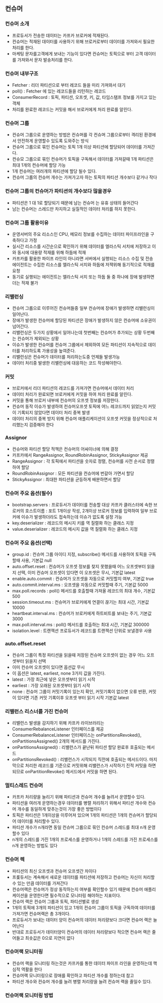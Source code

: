 ## 컨슈머

### 컨슈머 소개

* 프로듀서가 전송한 데이터는 카프카 브로커에 적재된다.
* 컨슈머는 적재된 데이터를 사용하기 위해 브로커로부터 데이터를 가져와서 필요한 처리를 한다.
* 마케팅 문자를고객에게 보내는 기능이 있다면 컨슈머는 토픽으로 부터 고객 데이터를 가져와서 문자 발송처리를 한다.

### 컨슈머 내부구조

* Fetcher : 리더 파티션으로 부터 레코드 들을 미리 가져와서 대기
* poll() : Fetcher 에 있는 레코드들을 리턴하는 레코드
* ConsumerRecord : 토픽, 파티션, 오프셋, 키, 값, 타임스탬프 정보를 가지고 있는 객체
* 처리를 완료한 레코드는 커밋을 해서 브로커에게 처리 완료를 알린다.

### 컨슈머 그룹

* 컨슈머 그룹으로 운영하는 방법은 컨슈머를 각 컨슈머 그룹으로부터 격리된 환경에서 안전하게 운영할수 있도록 도와주는 방식
* 컨슈머 그룹으로 묶인 컨슈머는 토픽 1개 이상 파티션에 할당되어 데이터를 가져간다.
* 컨슈모 그룹으로 묶인 컨슈머가 토픽을 구독해서 데이터를 가져갈때 1개 파티션은 최대 1개의 컨슈머에 할당 가능
* 1개 컨슈머는 여러개의 파티션에 할당 될수 있다.
* 컨슈머 그룹의 컨슈머 개수는 가져가고자 하는 토픽의 파티션 개수보다 같거나 작다

### 컨슈머 그룹의 컨슈머가 파티션의 개수보다 많을경우

* 파티션은 1 대 1로 할당되기 때문에 남는 컨슈머 는 유휴 상태의 들어간다
* 남는 컨슈머는 스레드만 차지하고 실질적인 데이터 처리를 하지 못한다.

### 컨슈머 그룹 활용이유

* 운영서버의 주요 리소스인 CPU, 메모리 정보를 수집하는 데이터 파이프라인을 구축하다고 가정
* 실시간 리소스를 시간순으로 확인하기 위해 데이터를 엘라스틱 서치에 저장하고 이와 동시에 대용량 적재를 위해 하둡에 적재
* 카프카를 활용한 파이프 라인이 아니라면 서버에서 실행되는 리소스 수집 및 전송 에이전트는 수집한 리소스를 엘라스틱 서치와 하둡에 저잭위해 동기적으로 적재를 요청
* 동기로 실행되는 에이전트는 엘라스틱 서치 또는 하둡 둘 중 하나에 장애 발생하면 더는 적재 불가

### 리밸런싱

* 컨슈머 그룹으로 이루어진 컨슈머들중 일부 컨슈머에 장애가 발생하면 리밸런싱이 일어난다.
* 장애가 발생한 컨슈머에 할당된 파티션은 장애가 발생하지 않은 컨슈머에 소유권이 넘어간다.
* 리밸런싱은 두가지 상황에서 일어나는데 첫번째는 컨슈머가 추가되는 상황 두번째는 컨슈머가 제외되는 상황
* 이슈가 발생한 컨슈머를 컨슈머 그룹에서 제외하여 모든 파티션이 지속적으로 데이터를 처리하도록 가용성을 높여준다.
* 리밸런싱은 컨슈머가 데이터를 처리하는도중 언제들 발생가능
* 데이터 처리중 발생한 리밸런싱에 대응하는 코드 작성해야한다.

### 커밋

* 브로커에서 리더 파티션의 레코드를 가져가면 컨슈머에서 데이터 처리
* 데이터 처리가 완료되면 브로커에게 커밋을 하여 처리 완료를 알린다.
* 커밋을 통해 브로커 내부에 컨슈머의 오프셋 정보를 저장한다.
* 컨슈머 동작 이슈가 발생하여 컨슈머오프셋 토픽에 어느 레코드까지 읽었는지 커밋이 기록되지 않았다면 데이터 처리 중복 발생
* 데이터 처리의 중복 방지 위해 컨슈머 애플리케이션이 오프셋 커밋을 정상적으로 처리했는지 검증해야 한다

### Assignor

* 컨슈머와 파티션 할당 적책은 컨슈머의 어싸이너에 의해 결정
* 카프카에서 RangeAssignor, RoundRobinAssignor, StickyAssignor 제공
* RangeAssignor : 각 토픽에서 파티션을 숫자로 정렬, 컨슈머를 사전 순서로 정렬하여 할당
* RoundRobinAssignor : 모든 파티션을 컨슈머에 번갈아 가면서 할당
* StickyAssignor : 최대한 파티션을 균등하게 배분하면서 할당

### 컨슈머 주요 옵션(필수)

* bootstrap.servers : 프로듀서가 데이터를 전송할 대상 카프카 클러스터에 속한 브로커의 호스트이름 : 포트 1개이상 작성, 2개이상 브로커 정보를 입력하여 일부 브로커에 이슈가 발생하더라도 접속하는데 이슈가 없도록 설정 가능
* key.deserializer : 레코드의 메시지 키를 역 질렬화 하는 클래스 지정
* value.deserializer : 레코드의 메시지 값을 역 질렬화 하는 클래스 지정

### 컨슈머 주요 옵션(선택)

* group.id : 컨슈머 그룹 아이디 지정, subscribe() 메서드를 사용하여 토픽을 구독할때 사용, 기본값 null
* auto.offset.reset : 컨슈머가 오프셋 정보를 찾지 못했을때 어느 오프셋부터 읽을지 선택, 이미 컨슈머 오프셋이 있다면 이 오프셋은 무시, 기본값 latest
* enable.auto.commit : 컨슈머가 오프셋을 자동으로 커밋할지 여부, 기본값 true
* auto.commit.interval.ms : 오프셋을 자동으로 커밋할때 주기, 기본값 5000
* max.poll.records : poll() 메서드를 호출할때 가져올 레코드의 최대 개수, 기본값 500
* session.timeout.ms : 컨슈머가 브로커에게 연결이 끊기는 최대 시간, 기본값 10000
* heartbeat.interval.ms : 컨슈머가 브로커에게 하트비트를 보내는 주기, 기본값 3000
* max.poll.interval.ms : poll() 메서드를 호출하는 최대 시간, 기본값 300000
* isolation.level : 트랜잭션 프로듀서가 레코드를 트랜잭션 단위로 보낼경우 사용

### auto.offset.reset

* 컨슈머 그룹이 특정 파티션을 읽을때 저장된 컨슈머 오프셋이 없는 경우 어느 오프셋부터 읽을지 선택
* 이미 컨슈머 오프셋이 있다면 옵션값 무시
* 이 옵션은 latest, earliest, none 3가지 값을 가진다.
* latest : 가장 최근에 넣은 오프셋부터 읽기 시작
* earliest : 가장 오래된 오프셋부터 읽기 시작
* none : 컨슈머 그룹이 커밋기록이 있는지 확인, 커밋기록이 없으면 오류 반환, 커밋이 있다면 기존 커밋 기록이후 오프셋 부터 읽기 시작 기본값 latest

### 리밸런스 리스너를 가진 컨슈머

* 리밸런스 발생을 감지하기 위해 카프카 라이브러리는 ConsumerRebalanceListener 인터페이스를 제공
* ConsumerRebalanceListener 인터페이스는 onPartitionsRevoked(), onPartitionsAssigned() 2개의 메서드를 가진다.
* onPartitionsAssigned() : 리밸런스가 끝난뒤 파티션 할당 완료후 호출되는 메서드
* onPartitionsRevoked() : 리밸런스가 시작되지 직전에 호출되는 메서드이다. 마지막으로 처리한 레코드를 기준으로 커밋위해 리밸런스가 시작하기 진적 커밋을 하면 되므로 onPartitionRevoke() 메서드에서 커밋을 하면 된다.

### 멀티스레드 컨슈머

* 카프카 처리량을 늘리기 위해 파티션과 컨슈머 개수를 늘려서 운영할수 있다.
* 파티션을 여러개 운영하는경우 데이터를 병렬 처리하기 위해서 파티션 개수와 컨슈머 개수를 동일하게 맞추는것이 가장 좋은 방법이다
* 토픽은 파티션은 1개이상을 이루어져 있으며 1개의 파티션은 1개의 컨슈머가 할당되어 데이터를 처리할수 있다.
* 파티션 개수가 n개라면 동일 컨슈머 그룹으로 묶인 컨슈머 스레드를 최대 n개 운영할수 있다
* n개의 스레드를 가진 1개의 프로세스를 운영하거나 1개의 스레드를 가진 프로세스를 n개 운영하는 방법도 있다

### 컨슈머 렉

* 파티션의 최신 오프셋과 컨슈머 오프셋간 차이다
* 프롲듀서는 계속해서 새로운 데이터를 파티션에 저장하고 컨슈머는 자신이 처리할수 있는 만큼 데이터를 가져간다
* 컨슈머랙은 컨슈머가 정상 동작하는지 여부를 확인할수 있기 때문에 컨슈머 애플리케이션을 운영한다면 필수적으로 모니터링 해야하는 지표이다.
* 컨슈머 랙은 컨슈머 그룹과 토픽, 파티션별로 생성
* 1개의 토픽에 3개의 파티션이 있고 1개의 컨슈머 그룹이 토픽을 구독하여 데이터를 가져가면 컨슈머랙은 총 3개이다.
* 프로듀서가 보내는 데이터 양이 컨슈머의 데이터 처리량보다 크다면 컨슈머 랙은 늘어난다
* 반대로 프로듀서가 데이터양이 컨슈머의 데이터 처리량보다 적으면 컨슈머 랙은 줄어들고 최솟값은 0으로 지연이 없다

### 컨슈머랙 모니터링

* 컨슈머 랙을 모니터링 하는것은 카프카를 통한 데이터 파이프 라인을 운영하는데 핵심적 역활을 한다
* 컨슈머랙 모니터링으로 장애를 확인하고 파티션 개수를 정하는데 참고
* 파티션 개수와 컨슈머 개수를 늘려 병렬 처리량을 늘려 컨슈머 랙을 줄일수 있다.

### 컨슈머랙 모니터링 방법